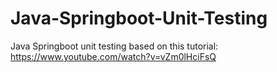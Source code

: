 # Java-Springboot-Unit-Testing
Java Springboot unit testing based on this tutorial: https://www.youtube.com/watch?v=vZm0lHciFsQ
